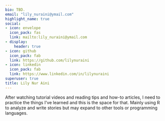 ```yaml
---
bio: TBD.
email: "lily_nuraini@ymail.com"
highlight_name: true
social:
- icon: envelope
  icon_pack: fas
  link: mailto:lily_nuraini@ymail.com
- display:
    header: true
- icon: github
  icon_pack: fab
  link: https://github.com/lilynuraini
- icon: linkedin
  icon_pack: fab
  link: https://www.linkedin.com/in/lilynuraini
superuser: true
title: Lily Nur Aini
---
```

After watching tutorial videos and reading tips and how-to articles, I need to practice the things I've learned and this is the space for that. Mainly using R to analyze and write stories but may expand to other tools or programming languages.